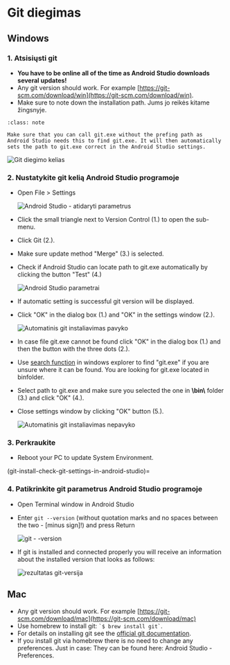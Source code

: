 # Git diegimas

## Windows

### 1. Atsisiųsti git

- **You have to be online all of the time as Android Studio downloads several updates!**
- Any git version should work. For example [https://git-scm.com/download/win](https://git-scm.com/download/win).
- Make sure to note down the installation path. Jums jo reikės kitame žingsnyje.

```{admonition} make git.exe available via Windows PATH
:class: note

Make sure that you can call git.exe without the prefing path as Android Studio needs this to find git.exe. It will then automatically sets the path to git.exe correct in the Android Studio settings.

```

![Git diegimo kelias](../images/Update_GitPath.png)

### 2. Nustatykite git kelią Android Studio programoje

- Open File > Settings

  ![Android Studio - atidaryti parametrus](../images/Update_GitSettings1.png)

- Click the small triangle next to Version Control (1.) to open the sub-menu.

- Click Git (2.).

- Make sure update method "Merge" (3.) is selected.

- Check if Android Studio can locate path to git.exe automatically by clicking the button "Test" (4.)

  ![Android Studio parametrai](../images/AndroidStudio361_09.png)

- If automatic setting is successful git version will be displayed.

- Click "OK" in the dialog box (1.) and "OK" in the settings window (2.).

  ![Automatinis git instaliavimas pavyko](../images/AndroidStudio361_10.png)

- In case file git.exe cannot be found click "OK" in the dialog box (1.) and then the button with the three dots (2.).

- Use [search function](https://www.tenforums.com/tutorials/94452-search-file-explorer-windows-10-a.html) in windows explorer to find "git.exe" if you are unsure where it can be found. You are looking for git.exe located in binfolder.

- Select path to git.exe and make sure you selected the one in **\\bin\\** folder (3.) and click "OK" (4.).

- Close settings window by clicking "OK" button (5.).

  ![Automatinis git instaliavimas nepavyko](../images/AndroidStudio361_11.png)

### 3. Perkraukite

- Reboot your PC to update System Environment.

(git-install-check-git-settings-in-android-studio)=
### 4. Patikrinkite git parametrus Android Studio programoje

- Open Terminal window in Android Studio

- Enter `git --version` (without quotation marks and no spaces between the two - \[minus sign\]!) and press Return

  ![git - -version](../images/AndroidStudio_gitversion1.png)

- If git is installed and connected properly you will receive an information about the installed version that looks as follows:

  ![rezultatas git-versija](../images/AndroidStudio_gitversion2.png)

## Mac

- Any git version should work. For example [https://git-scm.com/download/mac](https://git-scm.com/download/mac)
- Use homebrew to install git: `` `$ brew install git` ``.
- For details on installing git see the [official git documentation](https://git-scm.com/book/en/v2/Getting-Started-Installing-Git).
- If you install git via homebrew there is no need to change any preferences. Just in case: They can be found here: Android Studio - Preferences.
